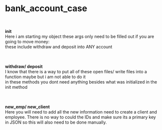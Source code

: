 # bank_account_case

</br>

<b> init </b></br>
Here i am starting my object these args only need to be filled out if you are going to move money:</br> 
these include withdraw and deposit into ANY account 
</br></br></br>

<b> withdraw/ deposit </b> </br>
I know that there is a way to put all of these open files/ write files into a function maybe but i am not able to do it </br>
in these methods you dont need anything besides what was initialized in the init method 
</br>
</br> </br>

<b> new_emp/ new_client </b> </br>
Here you will need to add all the new information need to create a client and employee.  There is no way to could the IDs and make sure its a primary key in JSON so this will also need to be done manually. 
